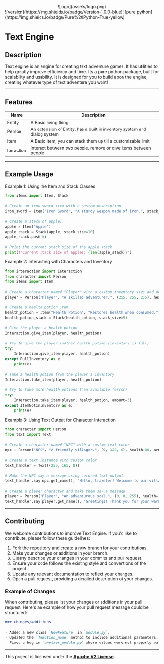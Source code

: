 <center>
![logo](assets/logo.png)
</center>
![version](https://img.shields.io/badge/Version-1.0.0-blue) ![pure python](https://img.shields.io/badge/Pure%20Python-True-yellow)

# Text Engine

## Description
Text engine is an engine for creating text adventure games. It has utilities to help greatly improve efficiency and time. Its a pure python package, built for scalability and usability. It is designed for you to build apon the engine, creating whatever type of text adventure you want!

---

## Features
| Name | Description |
|------|-------------|
| Entity | A Basic living thing|
| Person | An extension of Entity, has a built in inventory system and dialog system |
| Item | A Basic item, you can stack them up till a customizable limit |
| Iteraction | Interact between two people, remove or give items between people |

---

## Example Usage
Example 1: Using the Item and Stack Classes
```py
from items import Item, Stack

# Create an iron sword item with a custom description
iron_sword = Item("Iron Sword", "A sturdy weapon made of iron.", stack_size=1)

# Create a stack of apples
apple = Item("Apple")
apple_stack = Stack(apple, stack_size=10)
apple_stack.push(5)

# Print the current stack size of the apple stack
print(f"Current stack size of apples: {len(apple_stack)}")
```

Example 2: Interacting with Characters and Inventory
```py
from interaction import Interaction
from character import Person
from items import Item

# Create a character named "Player" with a custom inventory size and description
player = Person("Player", "A skilled adventurer.", (255, 255, 255), health=100, armor=50, inventory_size=20)

# Create a health potion item
health_potion = Item("Health Potion", "Restores health when consumed.")
health_potion_stack = Stack(health_potion, stack_size=5)

# Give the player a health potion
Interaction.give_item(player, health_potion)

# Try to give the player another health potion (inventory is full)
try:
    Interaction.give_item(player, health_potion)
except FullInventory as e:
    print(e)

# Take a health potion from the player's inventory
Interaction.take_item(player, health_potion)

# Try to take more health potions than available (error)
try:
    Interaction.take_item(player, health_potion, amount=3)
except ItemNotInInventory as e:
    print(e)
```

Example 3: Using Text Output for Character Interaction
```py
from character import Person
from text import Text

# Create a character named "NPC" with a custom text color
npc = Person("NPC", "A friendly villager.", (0, 128, 0), health=80, armor=20)

# Create a text instance with custom color
text_handler = Text((255, 165, 0))

# Make the NPC say a message using colored text output
text_handler.say(npc.get_name(), "Hello, traveler! Welcome to our village.")

# Create a player character and make them say a message
player = Person("Player", "An adventurous soul.", (0, 0, 255), health=120, armor=60)
text_handler.say(player.get_name(), "Greetings! Thank you for your warm welcome.")
```

---

## Contributing
We welcome contributions to improve Text Engine. If you'd like to contribute, please follow these guidelines:

1. Fork the repository and create a new branch for your contributions. 
2. Make your changes or additions in your branch. 
3. Clearly describe your changes in your commits and pull request. 
4. Ensure your code follows the existing style and conventions of the project.
5. Update any relevant documentation to reflect your changes. 
6. Open a pull request, providing a detailed description of your changes.


### Example of Changes
When contributing, please list your changes or additions in your pull request. Here's an example of how your pull request message could be structured:
```markdown
### Changes/Additions

- Added a new class `NewFeature` in `module.py`.
- Updated the `function_name` method to include additional parameters.
- Fixed a bug in `another_module.py` where values were not properly validated.
```

---

This project is licensed under the [__Apache V2 License__](LICENSE).